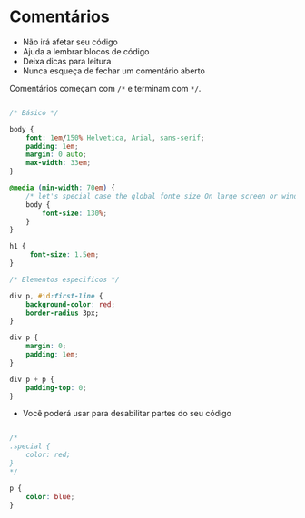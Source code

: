 # Comentários 

* Não irá afetar seu código
* Ajuda a lembrar blocos de código
* Deixa dicas para leitura
* Nunca esqueça de fechar um comentário aberto

Comentários começam com `/*` e terminam com `*/`.

```css

/* Básico */

body {
    font: 1em/150% Helvetica, Arial, sans-serif;
    padding: 1em;
    margin: 0 auto;
    max-width: 33em;
}

@media (min-width: 70em) {
    /* let's special case the global fonte size On large screen or window, we increase the font size for better readability*/
    body {
        font-size: 130%;
    }
}

h1 {
     font-size: 1.5em;
}

/* Elementos especificos */

div p, #id:first-line {
    background-color: red;
    border-radius 3px;
}

div p {
    margin: 0;
    padding: 1em;
}

div p + p {
    padding-top: 0;
}

``` 

* Você poderá usar para desabilitar partes do seu código

```css

/*
.special {
    color: red;
}
*/

p {
    color: blue;
}

```